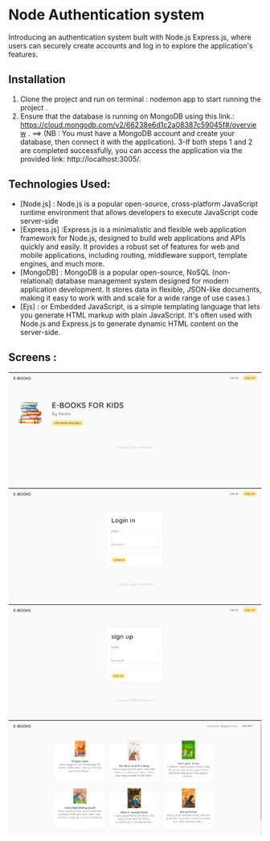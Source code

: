 # Node Authentication system

Introducing an authentication system built with Node.js Express.js, where users can securely create accounts and log in to explore the application's features.

## Installation

1. Clone the project and run on terminal : nodemon app to start running the project .
2. Ensure that the database is running on MongoDB using this link.: https://cloud.mongodb.com/v2/66238e6d1c2a08387c59045f#/overview .
==> (NB : You must have a MongoDB account and create your database, then connect it with the application). 
3-If both steps 1 and 2 are completed successfully, you can access the application via the provided link: http://localhost:3005/.

## Technologies Used:

- [Node.js] : Node.js is a popular open-source, cross-platform JavaScript runtime environment that allows developers to execute JavaScript code server-side
- [Express.js] :Express.js is a minimalistic and flexible web application framework for Node.js, designed to build web applications and APIs quickly and easily. It provides a robust set of features for web and mobile applications, including routing, middleware support, template engines, and much more.
- [MongoDB] : MongoDB is a popular open-source, NoSQL (non-relational) database management system designed for modern application development. It stores data in flexible, JSON-like documents, making it easy to work with and scale for a wide range of use cases.)
- [Ejs] : or Embedded JavaScript, is a simple templating language that lets you generate HTML markup with plain JavaScript. It's often used with Node.js and Express.js to generate dynamic HTML content on the server-side.

## Screens :
![home.png](scrennshots/home.png)
![login.png](scrennshots/login.png)
![sign.png](scrennshots/sign.png)
![books.png](scrennshots/books.png)
